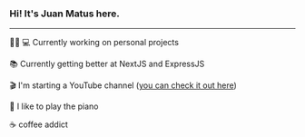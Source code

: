 ### Hi! It's Juan Matus here.

---

👨🏻‍ 💻  Currently working on personal projects

📚 Currently getting better at NextJS and ExpressJS

🎬 I'm starting a YouTube channel ([you can check it out here](https://www.youtube.com/channel/UCU3megO3PrCIbTUoaAeiPvQ))

🎹 I like to play the piano 

☕️ coffee addict
